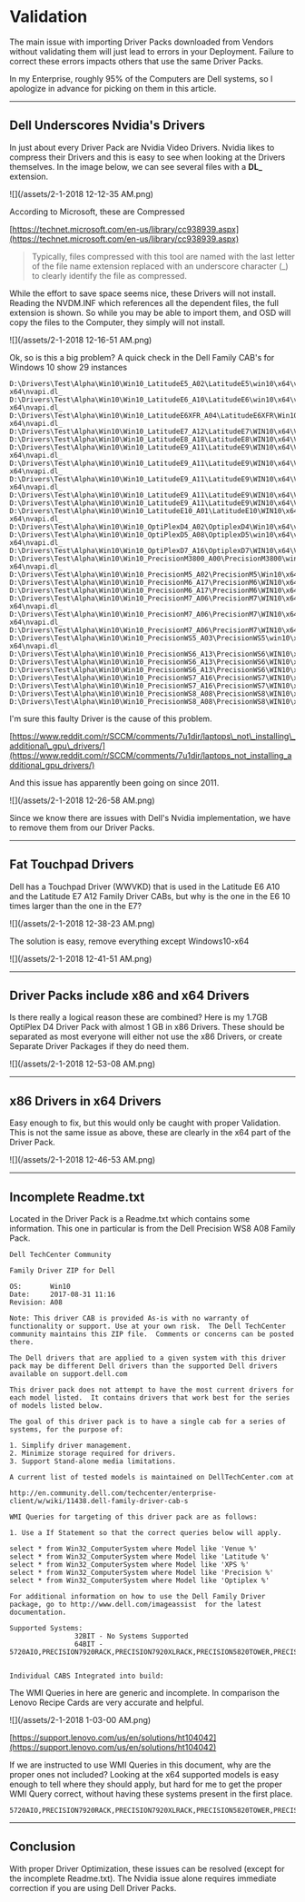 # Validation

The main issue with importing Driver Packs downloaded from Vendors without validating them will just lead to errors in your Deployment.  Failure to correct these errors impacts others that use the same Driver Packs.

In my Enterprise, roughly 95% of the Computers are Dell systems, so I apologize in advance for picking on them in this article.

---

## Dell Underscores Nvidia's Drivers

In just about every Driver Pack are Nvidia Video Drivers.  Nvidia likes to compress their Drivers and this is easy to see when looking at the Drivers themselves.  In the image below, we can see several files with a **DL\_** extension.

![](/assets/2-1-2018 12-12-35 AM.png)

According to Microsoft, these are Compressed

[https://technet.microsoft.com/en-us/library/cc938939.aspx](https://technet.microsoft.com/en-us/library/cc938939.aspx)

> Typically, files compressed with this tool are named with the last letter of the file name extension replaced with an underscore character \(\_\) to clearly identify the file as compressed.

While the effort to save space seems nice, these Drivers will not install.  Reading the NVDM.INF which references all the dependent files, the full extension is shown.  So while you may be able to import them, and OSD will copy the files to the Computer, they simply will not install.

![](/assets/2-1-2018 12-16-51 AM.png)

Ok, so is this a big problem?  A quick check in the Dell Family CAB's for Windows 10 show 29 instances

```
D:\Drivers\Test\Alpha\Win10\Win10_LatitudeE5_A02\LatitudeE5\win10\x64\video\N4MHX\Windows10-x64\nvapi.dl_
D:\Drivers\Test\Alpha\Win10\Win10_LatitudeE6_A10\LatitudeE6\win10\x64\video\N4MHX\Windows10-x64\nvapi.dl_
D:\Drivers\Test\Alpha\Win10\Win10_LatitudeE6XFR_A04\LatitudeE6XFR\Win10\x64\video\08PKM\Windows10-x64\nvapi.dl_
D:\Drivers\Test\Alpha\Win10\Win10_LatitudeE7_A12\LatitudeE7\WIN10\x64\Video\XCDV4\nvapi.dl_
D:\Drivers\Test\Alpha\Win10\Win10_LatitudeE8_A18\LatitudeE8\WIN10\x64\Video\XCDV4\nvapi.dl_
D:\Drivers\Test\Alpha\Win10\Win10_LatitudeE9_A11\LatitudeE9\WIN10\x64\Video\7MG3T\Windows10-x64\nvapi.dl_
D:\Drivers\Test\Alpha\Win10\Win10_LatitudeE9_A11\LatitudeE9\WIN10\x64\Video\H58F8\Windows10-x64\nvapi.dl_
D:\Drivers\Test\Alpha\Win10\Win10_LatitudeE9_A11\LatitudeE9\WIN10\x64\Video\K1TC4\Windows10-x64\nvapi.dl_
D:\Drivers\Test\Alpha\Win10\Win10_LatitudeE9_A11\LatitudeE9\WIN10\x64\Video\K7C9J\Display.Driver\Win10_x64\nvapi.dl_
D:\Drivers\Test\Alpha\Win10\Win10_LatitudeE9_A11\LatitudeE9\WIN10\x64\Video\K7C9J\Display.Driver\WinVista_7_8_8.1_x64\nvapi.dl_
D:\Drivers\Test\Alpha\Win10\Win10_LatitudeE10_A01\LatitudeE10\WIN10\x64\Video\02KPV\Windows10-x64\nvapi.dl_
D:\Drivers\Test\Alpha\Win10\Win10_OptiPlexD4_A02\OptiplexD4\Win10\x64\video\258DX\Display.Driver\nvapi.dl_
D:\Drivers\Test\Alpha\Win10\Win10_OptiPlexD5_A08\OptiplexD5\win10\x64\video\258DX\Windows10-x64\nvapi.dl_
D:\Drivers\Test\Alpha\Win10\Win10_OptiPlexD7_A16\OptiplexD7\WIN10\x64\Video\7MDNT\nvapi.dl_
D:\Drivers\Test\Alpha\Win10\Win10_PrecisionM3800_A00\PrecisionM3800\win10\x64\video\9PY90\Windows10-x64\nvapi.dl_
D:\Drivers\Test\Alpha\Win10\Win10_PrecisionM5_A02\PrecisionM5\Win10\x64\video\1F9M7\Display.Driver\nvapi.dl_
D:\Drivers\Test\Alpha\Win10\Win10_PrecisionM6_A17\PrecisionM6\WIN10\x64\Video\242X0\Display.Driver\Win10_x64\nvapi.dl_
D:\Drivers\Test\Alpha\Win10\Win10_PrecisionM6_A17\PrecisionM6\WIN10\x64\Video\242X0\Display.Driver\WinVista_7_8_8.1_x64\nvapi.dl_
D:\Drivers\Test\Alpha\Win10\Win10_PrecisionM7_A06\PrecisionM7\WIN10\x64\Video\04W6J\Windows10-x64\nvapi.dl_
D:\Drivers\Test\Alpha\Win10\Win10_PrecisionM7_A06\PrecisionM7\WIN10\x64\Video\27GW3\Windows10-x64\nvapi.dl_
D:\Drivers\Test\Alpha\Win10\Win10_PrecisionM7_A06\PrecisionM7\WIN10\x64\Video\CYKKX\Display.Driver\nvapi.dl_
D:\Drivers\Test\Alpha\Win10\Win10_PrecisionWS5_A03\PrecisionWS5\win10\x64\video\CY9PN\Windows10-x64\nvapi.dl_
D:\Drivers\Test\Alpha\Win10\Win10_PrecisionWS6_A13\PrecisionWS6\WIN10\x64\Video\95C25\nvapi.dl_
D:\Drivers\Test\Alpha\Win10\Win10_PrecisionWS6_A13\PrecisionWS6\WIN10\x64\Video\N1DWN\Display.Driver\nvapi.dl_
D:\Drivers\Test\Alpha\Win10\Win10_PrecisionWS6_A13\PrecisionWS6\WIN10\x64\Video\NV3PY\Display.Driver\nvapi.dl_
D:\Drivers\Test\Alpha\Win10\Win10_PrecisionWS7_A16\PrecisionWS7\WIN10\x64\Video\N1DWN\Display.Driver\nvapi.dl_
D:\Drivers\Test\Alpha\Win10\Win10_PrecisionWS7_A16\PrecisionWS7\WIN10\x64\Video\NV3PY\Display.Driver\nvapi.dl_
D:\Drivers\Test\Alpha\Win10\Win10_PrecisionWS8_A08\PrecisionWS8\WIN10\x64\Video\46C1H\nvapi.dl_
D:\Drivers\Test\Alpha\Win10\Win10_PrecisionWS8_A08\PrecisionWS8\WIN10\x64\Video\4KXK6\Display.Driver\nvapi.dl_
```

I'm sure this faulty Driver is the cause of this problem.

[https://www.reddit.com/r/SCCM/comments/7u1dir/laptops\_not\_installing\_additional\_gpu\_drivers/](https://www.reddit.com/r/SCCM/comments/7u1dir/laptops_not_installing_additional_gpu_drivers/)

And this issue has apparently been going on since 2011.

![](/assets/2-1-2018 12-26-58 AM.png)

Since we know there are issues with Dell's Nvidia implementation, we have to remove them from our Driver Packs.

---

## Fat Touchpad Drivers

Dell has a Touchpad Driver \(WWVKD\) that is used in the Latitude E6 A10 and the Latitude E7 A12 Family Driver CABs, but why is the one in the E6 10 times larger than the one in the E7?

![](/assets/2-1-2018 12-38-23 AM.png)

The solution is easy, remove everything except Windows10-x64

![](/assets/2-1-2018 12-41-51 AM.png)

---

## Driver Packs include x86 and x64 Drivers

Is there really a logical reason these are combined?  Here is my 1.7GB OptiPlex D4 Driver Pack with almost 1 GB in x86 Drivers.  These should be separated as most everyone will either not use the x86 Drivers, or create Separate Driver Packages if they do need them.

![](/assets/2-1-2018 12-53-08 AM.png)

---

## x86 Drivers in x64 Drivers

Easy enough to fix, but this would only be caught with proper Validation.  This is not the same issue as above, these are clearly in the x64 part of the Driver Pack.

![](/assets/2-1-2018 12-46-53 AM.png)

---

## Incomplete Readme.txt

Located in the Driver Pack is a Readme.txt which contains some information.  This one in particular is from the Dell Precision WS8 A08 Family Pack.

```
Dell TechCenter Community

Family Driver ZIP for Dell

OS:       Win10 
Date:     2017-08-31 11:16
Revision: A08

Note: This driver CAB is provided As-is with no warranty of functionality or support. Use at your own risk.  The Dell TechCenter community maintains this ZIP file.  Comments or concerns can be posted there.

The Dell drivers that are applied to a given system with this driver pack may be different Dell drivers than the supported Dell drivers available on support.dell.com

This driver pack does not attempt to have the most current drivers for each model listed.  It contains drivers that work best for the series of models listed below.

The goal of this driver pack is to have a single cab for a series of systems, for the purpose of:

1. Simplify driver management.
2. Minimize storage required for drivers.
3. Support Stand-alone media limitations.

A current list of tested models is maintained on DellTechCenter.com at 

http://en.community.dell.com/techcenter/enterprise-client/w/wiki/11438.dell-family-driver-cab-s

WMI Queries for targeting of this driver pack are as follows:

1. Use a If Statement so that the correct queries below will apply.

select * from Win32_ComputerSystem where Model like 'Venue %'
select * from Win32_ComputerSystem where Model like 'Latitude %'
select * from Win32_ComputerSystem where Model like 'XPS %'
select * from Win32_ComputerSystem where Model like 'Precision %'
select * from Win32_ComputerSystem where Model like 'Optiplex %'

For additional information on how to use the Dell Family Driver package, go to http://www.dell.com/imageassist  for the latest documentation.

Supported Systems: 
                32BIT - No Systems Supported
                64BIT - 5720AIO,PRECISION7920RACK,PRECISION7920XLRACK,PRECISION5820TOWER,PRECISION5820XLTOWER,PRECISION7820TOWER,PRECISION7820XLTOWER,PRECISION7920TOWER,PRECISION7920XLTOWER


Individual CABS Integrated into build:
```

The WMI Queries in here are generic and incomplete.  In comparison the Lenovo Recipe Cards are very accurate and helpful.

![](/assets/2-1-2018 1-03-00 AM.png)

[https://support.lenovo.com/us/en/solutions/ht104042](https://support.lenovo.com/us/en/solutions/ht104042)

If we are instructed to use WMI Queries in this document, why are the proper ones not included?  Looking at the x64 supported models is easy enough to tell where they should apply, but hard for me to get the proper WMI Query correct, without having these systems present in the first place.

```
5720AIO,PRECISION7920RACK,PRECISION7920XLRACK,PRECISION5820TOWER,PRECISION5820XLTOWER,PRECISION7820TOWER,PRECISION7820XLTOWER,PRECISION7920TOWER,PRECISION7920XLTOWER
```

---

## Conclusion

With proper Driver Optimization, these issues can be resolved \(except for the incomplete Readme.txt\).  The Nvidia issue alone requires immediate correction if you are using Dell Driver Packs.

